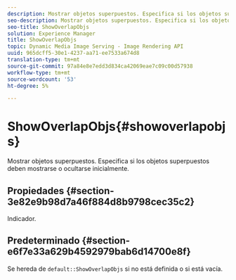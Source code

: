 ```yaml
---
description: Mostrar objetos superpuestos. Especifica si los objetos superpuestos deben mostrarse o ocultarse inicialmente.
seo-description: Mostrar objetos superpuestos. Especifica si los objetos superpuestos deben mostrarse o ocultarse inicialmente.
seo-title: ShowOverlapObjs
solution: Experience Manager
title: ShowOverlapObjs
topic: Dynamic Media Image Serving - Image Rendering API
uuid: 965dcff5-30e1-4237-aa71-ee7533a674d8
translation-type: tm+mt
source-git-commit: 97a84e8e7edd3d834ca42069eae7c09c00d57938
workflow-type: tm+mt
source-wordcount: '53'
ht-degree: 5%

---
```



# ShowOverlapObjs{#showoverlapobjs}

Mostrar objetos superpuestos. Especifica si los objetos superpuestos deben mostrarse o ocultarse inicialmente.

## Propiedades {#section-3e82e9b98d7a46f884d8b9798cec35c2}

Indicador.

## Predeterminado {#section-e6f7e33a629b4592979bab6d14700e8f}

Se hereda de `default::ShowOverlapObjs` si no está definida o si está vacía.
